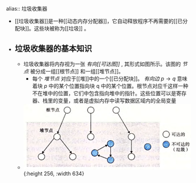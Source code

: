 alias:: 垃圾收集器

- [[垃圾收集器]]是一种[[动态内存分配器]]，它自动释放程序不再需要的[[已分配块]]。这些块被称为[[垃圾]] 。
- ## 垃圾收集器的基本知识
	- 垃圾收集器将内存视为一张 *有向[[可达图]]* , 其形式如图所示。该图的 *节点* 被分成一组[[根节点]] 和一组[[堆节点]]。
		- 每个 *堆节点* 对应于[[堆]]中的一个[[已分配块]]。
		  *有向边* $p\to q$ 意味着块 $p$ 中的某个位置指向块 q 中的某个位置。根节点对应千这样一种不在堆中的位置，它们中包含指向堆中的指针。这些位置可以是寄存器、栈里的变量，或者是虚拟内存中读写数据区域内的全局变量
	- ![image.png](../assets/image_1702477592208_0.png){:height 256, :width 634}